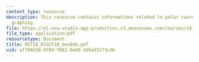 ```yaml
---
content_type: resource
description: This resource contains informations related to polar coordinates and
  graphing.
file: https://ol-ocw-studio-app-production.s3.amazonaws.com/courses/18-01sc-single-variable-calculus-fall-2010/af708d30978df0829e683d5ad3173cd6_MIT18_01SCF10_Ses84b.pdf
file_type: application/pdf
resourcetype: Document
title: MIT18_01SCF10_Ses84b.pdf
uid: af708d30-978d-f082-9e68-3d5ad3173cd6
---
```

